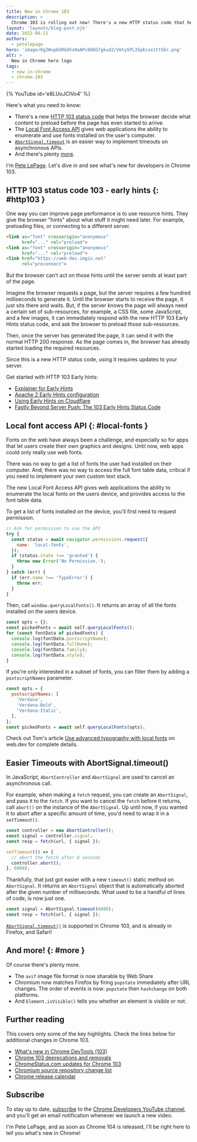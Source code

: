 ```yaml
---
title: New in Chrome 103
description: >
  Chrome 103 is rolling out now! There's a new HTTP status code that helps the browser decide what content to preload before the page has even started to arrive. The Local Font Access API gives web applications the ability to enumerate and use fonts installed on the user's computer. There's an easier way to implement timeouts on asynchronous APIs. And there's plenty more!
layout: 'layouts/blog-post.njk'
date: 2022-06-21
authors:
  - petelepage
hero: 'image/0g2WvpbGRGdVs0aAPc6ObG7gkud2/VmtySPL3SpEcse1ttSGr.png'
alt: >
  New in Chrome hero logo
tags:
  - new-in-chrome
  - chrome-103
---
```


{% YouTube id='e8LUoJClVo4' %}

Here's what you need to know:

* There's a new [HTTP 103 status code](#http103) that helps the browser
  decide what content to preload before the page has even started to arrive.
* The [Local Font Access API](#local-fonts) gives web applications the ability
  to enumerate and use fonts installed on the user's computer.
* [`AbortSignal.timeout`](#abort-timeout) is an easier way to implement
  timeouts on asynchronous APIs.
* And there's plenty [more](#more).

I'm [Pete LePage](https://petelepage.com). Let's dive in and
see what's new for developers in Chrome 103.

## HTTP 103 status code 103 - early hints {: #http103 }

One way you can improve page performance is to use resource hints. They give
the browser "hints" about what stuff it might need later. For example,
preloading files, or connecting to a different server.

```html
<link as="font" crossorigin="anonymous"
      href="..." rel="preload">
<link as="font" crossorigin="anonymous"
      href="..." rel="preload">
<link href="https://web-dev.imgix.net"
      rel="preconnect">
```

But the browser can't act on those hints until the server sends at least
part of the page.

Imagine the browser requests a page, but the server requires a few hundred
milliseconds to generate it. Until the browser starts to receive the page,
it just sits there and waits. But, if the server knows the page will always
need a certain set of sub-resources, for example, a CSS file, some JavaScript,
and a few images, it can immediately respond with the new HTTP 103
Early Hints status code, and ask the browser to preload those sub-resources.

Then, once the server has generated the page, it can send it with the normal
HTTP 200 response. As the page comes in, the browser has already started
loading the required resources.

Since this is a new HTTP status code, using it requires updates to your server.

Get started with HTTP 103 Early hints:

* [Explainer for Early Hints](https://github.com/bashi/early-hints-explainer/blob/main/explainer.md)
* [Apache 2 Early Hints configuration](https://httpd.apache.org/docs/2.4/howto/http2.html#earlyhints)
* [Using Early Hints on Cloudflare](https://developers.cloudflare.com/cache/about/early-hints/)
* [Fastly Beyond Server Push: The 103 Early Hints Status Code](https://www.fastly.com/blog/beyond-server-push-experimenting-with-the-103-early-hints-status-code)

## Local font access API {: #local-fonts }

Fonts on the web have always been a challenge, and especially so for apps
that let users create their own graphics and designs. Until now, web apps
could only really use web fonts.

There was no way to get a list of fonts the user had installed on their
computer. And, there was no way to access the full font table data, critical
if you need to implement your own custom text stack.

The new Local Font Access API gives web applications the ability to enumerate
the local fonts on the users device, and provides access to the font table data.

To get a list of fonts installed on the device, you'll first need to request
permission.

```javascript
// Ask for permission to use the API
try {
  const status = await navigator.permissions.request({
    name: 'local-fonts',
  });
  if (status.state !== 'granted') {
    throw new Error('No Permission.');
  }
} catch (err) {
  if (err.name !== 'TypeError') {
    throw err;
  }
}
```

Then, call `window.queryLocalFonts()`. It returns an array of all the fonts
installed on the users device.

```javascript
const opts = {};
const pickedFonts = await self.queryLocalFonts();
for (const fontData of pickedFonts) {
  console.log(fontData.postscriptName);
  console.log(fontData.fullName);
  console.log(fontData.family);
  console.log(fontData.style);
}
```

If you're only interested in a subset of fonts, you can filter them by adding
a `postscriptNames` parameter.

```javascript
const opts = {
  postscriptNames: [
    'Verdana',
    'Verdana-Bold',
    'Verdana-Italic',
  ],
};
const pickedFonts = await self.queryLocalFonts(opts);
```

Check out Tom's article [Use advanced typography with local fonts](https://web.dev/local-fonts/)
on web.dev for complete details.

## Easier Timeouts with AbortSignal.timeout()

In JavaScript, `AbortController` and `AbortSignal` are used to cancel an
asynchronous call.

For example, when making a `fetch` request, you can create an
`AbortSignal`, and pass it to the `fetch`. If you want to cancel the `fetch`
before it returns, call `abort()` on the instance of the `AbortSignal`. Up
until now, if you wanted it to abort after a specific amount of time, you'd
need to wrap it in a `setTimeout()`.

```javascript
const controller = new AbortController();
const signal = controller.signal;
const resp = fetch(url, { signal });

setTimeout(() => {
  // abort the fetch after 6 seconds
  controller.abort();
}, 6000);
```

Thankfully, that just got easier with a new `timeout()` static method on
`AbortSignal`. It returns an `AbortSignal` object that is automatically
aborted after the given number of milliseconds. What used to be a handful of
lines of code, is now just one.

```javascript
const signal = AbortSignal.timeout(6000);
const resp = fetch(url, { signal });
```

[`AbortSignal.timeout()`](https://developer.mozilla.org/docs/Web/API/AbortSignal)
is supported in Chrome 103, and is already in Firefox, and Safari!

## And more! {: #more }

Of course there's plenty more.

* The `avif` image file format is now sharable by Web Share
* Chromium now matches Firefox by firing `popstate` immediately after URL
  changes. The order of events is now: `popstate` then `hashchange` on both
  platforms.
* And `Element.isVisible()` tells you whether an element is visible or not.


## Further reading

This covers only some of the key highlights. Check the links below for
additional changes in Chrome 103.

* [What's new in Chrome DevTools (103)](/blog/new-in-devtools-103/)
* [Chrome 103 deprecations and removals](/blog/deps-rems-103/)
* [ChromeStatus.com updates for Chrome 103](https://www.chromestatus.com/features#milestone%3D103)
* [Chromium source repository change list](https://chromium.googlesource.com/chromium/src/+log/102.0.5005.113..103.0.5060.60)
* [Chrome release calendar](https://chromiumdash.appspot.com/schedule)

## Subscribe

To stay up to date, [subscribe](https://goo.gl/6FP1a5) to the
[Chrome Developers YouTube channel](https://www.youtube.com/user/ChromeDevelopers/),
and you'll get an email notification whenever we launch a new video.

I'm Pete LePage, and as soon as Chrome 104 is released, I'll be right here to
tell you what's new in Chrome!
